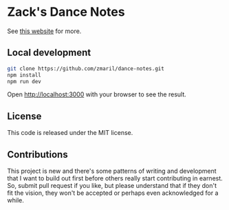 # Zack's Dance Notes 

See [this website](https://zacksdancenotes.com) for more. 

## Local development 

```bash
git clone https://github.com/zmaril/dance-notes.git 
npm install
npm run dev
```

Open [http://localhost:3000](http://localhost:3000) with your browser to see the result.

## License 

This code is released under the MIT license. 

## Contributions 

This project is new and there's some patterns of writing and development that I
want to build out first before others really start contributing in earnest. So,
submit pull request if you like, but please understand that if they don't fit
the vision, they won't be accepted or perhaps even acknowledged for a while. 
